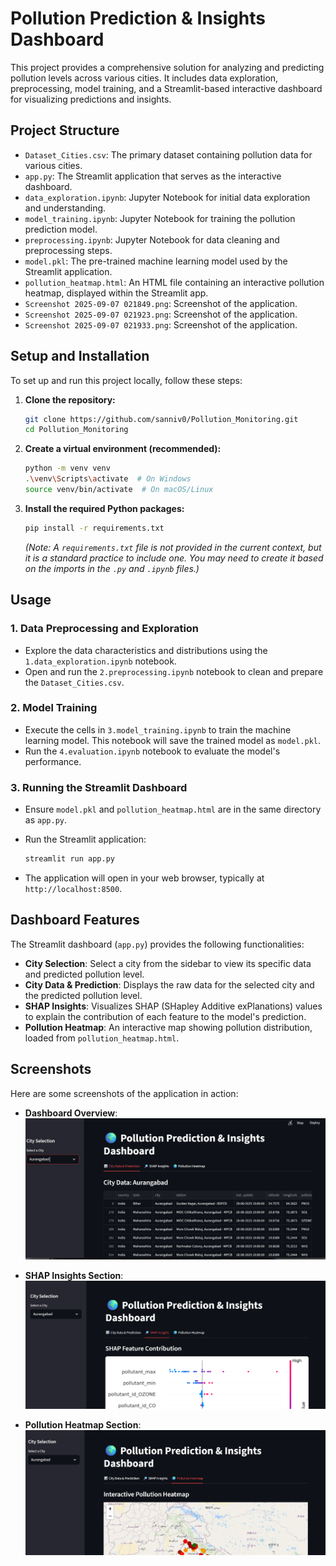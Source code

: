 # Pollution Prediction & Insights Dashboard

This project provides a comprehensive solution for analyzing and predicting pollution levels across various cities. It includes data exploration, preprocessing, model training, and a Streamlit-based interactive dashboard for visualizing predictions and insights.

## Project Structure

- `Dataset_Cities.csv`: The primary dataset containing pollution data for various cities.
- `app.py`: The Streamlit application that serves as the interactive dashboard.
- `data_exploration.ipynb`: Jupyter Notebook for initial data exploration and understanding.
- `model_training.ipynb`: Jupyter Notebook for training the pollution prediction model.
- `preprocessing.ipynb`: Jupyter Notebook for data cleaning and preprocessing steps.
- `model.pkl`: The pre-trained machine learning model used by the Streamlit application.
- `pollution_heatmap.html`: An HTML file containing an interactive pollution heatmap, displayed within the Streamlit app.
- `Screenshot 2025-09-07 021849.png`: Screenshot of the application.
- `Screenshot 2025-09-07 021923.png`: Screenshot of the application.
- `Screenshot 2025-09-07 021933.png`: Screenshot of the application.

## Setup and Installation

To set up and run this project locally, follow these steps:

1.  **Clone the repository:**

    ```bash
    git clone https://github.com/sanniv0/Pollution_Monitoring.git
    cd Pollution_Monitoring
    ```

2.  **Create a virtual environment (recommended):**

    ```bash
    python -m venv venv
    .\venv\Scripts\activate  # On Windows
    source venv/bin/activate  # On macOS/Linux
    ```

3.  **Install the required Python packages:**

    ```bash
    pip install -r requirements.txt
    ```
    *(Note: A `requirements.txt` file is not provided in the current context, but it is a standard practice to include one. You may need to create it based on the imports in the `.py` and `.ipynb` files.)*

## Usage

### 1. Data Preprocessing and Exploration

-   Explore the data characteristics and distributions using the `1.data_exploration.ipynb` notebook.
-   Open and run the `2.preprocessing.ipynb` notebook to clean and prepare the `Dataset_Cities.csv`.

### 2. Model Training

-   Execute the cells in `3.model_training.ipynb` to train the machine learning model. This notebook will save the trained model as `model.pkl`.
-   Run the `4.evaluation.ipynb` notebook to evaluate the model's performance.

### 3. Running the Streamlit Dashboard

-   Ensure `model.pkl` and `pollution_heatmap.html` are in the same directory as `app.py`.
-   Run the Streamlit application:

    ```bash
    streamlit run app.py
    ```

-   The application will open in your web browser, typically at `http://localhost:8500`.

## Dashboard Features

The Streamlit dashboard (`app.py`) provides the following functionalities:

-   **City Selection**: Select a city from the sidebar to view its specific data and predicted pollution level.
-   **City Data & Prediction**: Displays the raw data for the selected city and the predicted pollution level.
-   **SHAP Insights**: Visualizes SHAP (SHapley Additive exPlanations) values to explain the contribution of each feature to the model's prediction.
-   **Pollution Heatmap**: An interactive map showing pollution distribution, loaded from `pollution_heatmap.html`.

## Screenshots

Here are some screenshots of the application in action:

-   **Dashboard Overview**:
    ![Dashboard Overview](Screenshot%202025-09-07%20021849.png)

-   **SHAP Insights Section**:
    ![SHAP Insights](Screenshot%202025-09-07%20021923.png)

-   **Pollution Heatmap Section**:
    ![Pollution Heatmap](Screenshot%202025-09-07%20021933.png)